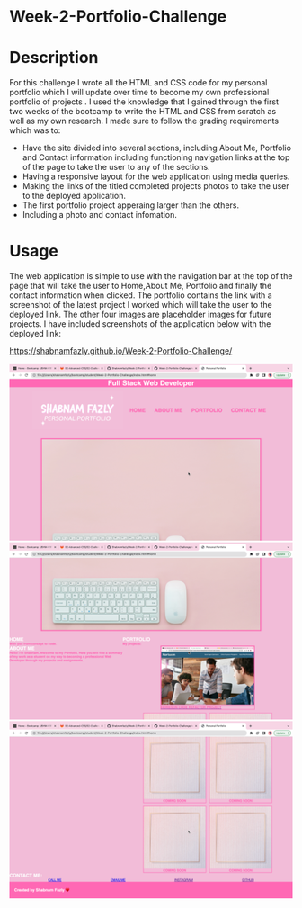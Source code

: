 # Week-2-Portfolio-Challenge

# Description

For this challenge I wrote all the HTML and CSS code for my personal portfolio which I will update over time to become my own professional portfolio of projects . I used the knowledge that I gained through the first two weeks of the bootcamp to write the HTML and CSS from scratch as well as my own research. I made sure to follow the grading requirements which was to:

* Have the site divided into several sections, including About Me, Portfolio and Contact information including functioning navigation links at the top of the page to take the user to any of the sections.
* Having a responsive layout for the web application using media queries.
* Making the links of the titled completed projects photos to take the user to the deployed application.
* The first portfolio project apperaing larger than the others.
* Including a photo and contact infomation.

# Usage
The web application is simple to use with the navigation bar at the top of the page that will take the user to Home,About Me, Portfolio and finally the contact information when clicked. The portfolio contains the link with a screenshot of the latest project I worked which will take the user to the deployed link. The other four images are placeholder images for future projects.
I have included screenshots of the application below with the deployed link:

https://shabnamfazly.github.io/Week-2-Portfolio-Challenge/

<img src=".\images\Screenshot1.png"/>
<img src=".\images\Screenshot2.png"/>
<img src=".\images\Screenshot3.png"/>

